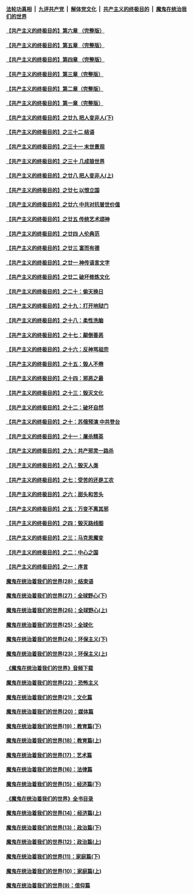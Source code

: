 ####  [法轮功真相](../../../../basic/blob/master/README.md?t=09220926) &nbsp;|&nbsp; [九评共产党](../../../../9ping.md/blob/master/README.md?t=09220926) &nbsp;|&nbsp; [解体党文化](../../../../jtdwh.md/blob/master/README.md?t=09220926)  &nbsp;|&nbsp; [共产主义的终极目的](../../../../gczydzjmd.md/blob/master/README.md?t=09220926) &nbsp;|&nbsp; [魔鬼在统治我们的世界](../../../../mgztzwmdsj.md/blob/master/README.md?t=09220926) 

#### [【共产主义的终极目的】第六章 （完整版）](../pages/nsc422/n11428913.md?t=09220926) 

#### [【共产主义的终极目的】第五章 （完整版）](../pages/nsc422/n11428912.md?t=09220926) 

#### [【共产主义的终极目的】第四章 （完整版）](../pages/nsc422/n11428907.md?t=09220926) 

#### [【共产主义的终极目的】第三章（完整版）](../pages/nsc422/n11428848.md?t=09220926) 

#### [【共产主义的终极目的】第二章（完整版）](../pages/nsc422/n11428831.md?t=09220926) 

#### [【共产主义的终极目的】第一章（完整版）](../pages/nsc422/n11417651.md?t=09220926) 

#### [【共产主义的终极目的】之廿九 把人变非人(下)](../pages/nsc422/n11344140.md?t=09220926) 

#### [【共产主义的终极目的】之三十二 结语](../pages/nsc422/n11360535.md?t=09220926) 

#### [【共产主义的终极目的】之三十一 末世景观](../pages/nsc422/n11351129.md?t=09220926) 

#### [【共产主义的终极目的】之三十 几成狼世界](../pages/nsc422/n11348280.md?t=09220926) 

#### [【共产主义的终极目的】之廿八 把人变非人(上)](../pages/nsc422/n11340492.md?t=09220926) 

#### [【共产主义的终极目的】之廿七 以恨立国](../pages/nsc422/n11336944.md?t=09220926) 

#### [【共产主义的终极目的】之廿六 中共对抗普世价值](../pages/nsc422/n11324785.md?t=09220926) 

#### [【共产主义的终极目的】之廿五 传统艺术颂神](../pages/nsc422/n11296396.md?t=09220926) 

#### [【共产主义的终极目的】之廿四 人伦典范](../pages/nsc422/n11296397.md?t=09220926) 

#### [【共产主义的终极目的】之廿三 富而有德](../pages/nsc422/n11283598.md?t=09220926) 

#### [【共产主义的终极目的】之廿一 神传语言文字](../pages/nsc422/n11263265.md?t=09220926) 

#### [【共产主义的终极目的】之廿二 破坏修炼文化](../pages/nsc422/n11245728.md?t=09220926) 

#### [【共产主义的终极目的】之二十：偷天换日](../pages/nsc422/n11238846.md?t=09220926) 

#### [【共产主义的终极目的】之十九：打开地狱门](../pages/nsc422/n11206376.md?t=09220926) 

#### [【共产主义的终极目的】之十八：柔性洗脑](../pages/nsc422/n11199994.md?t=09220926) 

#### [【共产主义的终极目的】之十七：颠倒善恶](../pages/nsc422/n11179782.md?t=09220926) 

#### [【共产主义的终极目的】之十六：反神骂祖宗](../pages/nsc422/n11166798.md?t=09220926) 

#### [【共产主义的终极目的】之十五：毁人不倦](../pages/nsc422/n11166792.md?t=09220926) 

#### [【共产主义的终极目的】之十四：邪恶之最](../pages/nsc422/n11150249.md?t=09220926) 

#### [【共产主义的终极目的】之十三：毁灭文化](../pages/nsc422/n11135227.md?t=09220926) 

#### [【共产主义的终极目的】之十二：破坏自然](../pages/nsc422/n11135214.md?t=09220926) 

#### [【共产主义的终极目的】之十：苏俄预演 中共登台](../pages/nsc422/n11118424.md?t=09220926) 

#### [【共产主义的终极目的】之十一：屠杀精英](../pages/nsc422/n11118442.md?t=09220926) 

#### [【共产主义的终极目的】之九：共产邪灵一路杀](../pages/nsc422/n11114139.md?t=09220926) 

#### [【共产主义的终极目的】之八：毁灭人类](../pages/nsc422/n11108503.md?t=09220926) 

#### [【共产主义的终极目的】之七：受苦的还是工农](../pages/nsc422/n11101809.md?t=09220926) 

#### [【共产主义的终极目的】之六：甜头和苦头](../pages/nsc422/n11096971.md?t=09220926) 

#### [【共产主义的终极目的】之五：万变不离其邪](../pages/nsc422/n11091285.md?t=09220926) 

#### [【共产主义的终极目的】之四：毁灭路线图](../pages/nsc422/n11086284.md?t=09220926) 

#### [【共产主义的终极目的】之三：马克思魔变](../pages/nsc422/n11061941.md?t=09220926) 

#### [【共产主义的终极目的】之二：中心之国](../pages/nsc422/n11047728.md?t=09220926) 

#### [【共产主义的终极目的】之一：序言](../pages/nsc422/n11086077.md?t=09220926) 

#### [魔鬼在统治着我们的世界(28)：结束语](../pages/nsc422/n10936246.md?t=09220926) 

#### [魔鬼在统治着我们的世界(27)：全球野心(下)](../pages/nsc422/n10928319.md?t=09220926) 

#### [魔鬼在统治着我们的世界(26)：全球野心(上)](../pages/nsc422/n10900318.md?t=09220926) 

#### [魔鬼在统治着我们的世界(25)：全球化](../pages/nsc422/n10788205.md?t=09220926) 

#### [魔鬼在统治着我们的世界(24)：环保主义(下)](../pages/nsc422/n10695307.md?t=09220926) 

#### [魔鬼在统治着我们的世界(23)：环保主义(上)](../pages/nsc422/n10688613.md?t=09220926) 

#### [《魔鬼在统治着我们的世界》音频下载](../pages/nsc422/n10635553.md?t=09220926) 

#### [魔鬼在统治着我们的世界(22)：恐怖主义](../pages/nsc422/n10614727.md?t=09220926) 

#### [魔鬼在统治着我们的世界(21)：文化篇](../pages/nsc422/n10597706.md?t=09220926) 

#### [魔鬼在统治着我们的世界(20)：媒体篇](../pages/nsc422/n10586579.md?t=09220926) 

#### [魔鬼在统治着我们的世界(19)：教育篇(下)](../pages/nsc422/n10564808.md?t=09220926) 

#### [魔鬼在统治着我们的世界(18)：教育篇(上)](../pages/nsc422/n10526970.md?t=09220926) 

#### [魔鬼在统治着我们的世界(17)：艺术篇](../pages/nsc422/n10499093.md?t=09220926) 

#### [魔鬼在统治着我们的世界(16)：法律篇](../pages/nsc422/n10485969.md?t=09220926) 

#### [魔鬼在统治着我们的世界(15)：经济篇(下)](../pages/nsc422/n10469975.md?t=09220926) 

#### [《魔鬼在统治着我们的世界》全书目录](../pages/nsc422/n10464261.md?t=09220926) 

#### [魔鬼在统治着我们的世界(14)：经济篇(上)](../pages/nsc422/n10457370.md?t=09220926) 

#### [魔鬼在统治着我们的世界(13)：政治篇(下)](../pages/nsc422/n10448270.md?t=09220926) 

#### [魔鬼在统治着我们的世界(12)：政治篇(上)](../pages/nsc422/n10444576.md?t=09220926) 

#### [魔鬼在统治着我们的世界(11)：家庭篇(下)](../pages/nsc422/n10440961.md?t=09220926) 

#### [魔鬼在统治着我们的世界(10)：家庭篇(上)](../pages/nsc422/n10435448.md?t=09220926) 

#### [魔鬼在统治着我们的世界(9)：信仰篇](../pages/nsc422/n10432159.md?t=09220926) 

